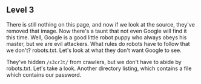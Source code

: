 Level 3
-------

There is still nothing on this page, and now if we look
at the source, they've removed that image. Now there's a
taunt that not even Google will find it this time. Well,
Google is a good little robot puppy who always obeys his
master, but we are evil attackers. What rules do robots
have to follow that we don't? robots.txt. Let's look at
what they don't want Google to see.

They've hidden `/s3cr3t/` from crawlers, but we don't
have to abide by robots.txt. Let's take a look. Another
directory listing, which contains a file which contains
our password.
